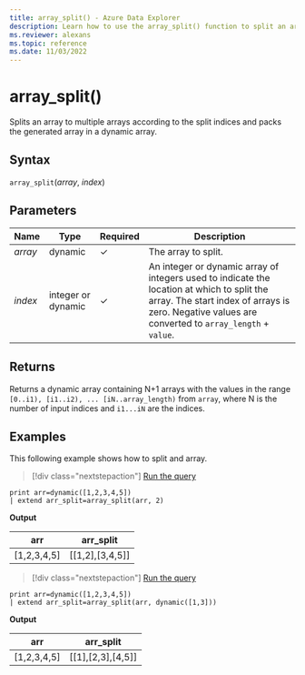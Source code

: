 ```yaml
---
title: array_split() - Azure Data Explorer
description: Learn how to use the array_split() function to split an array into multiple arrays.
ms.reviewer: alexans
ms.topic: reference
ms.date: 11/03/2022
---
```

# array_split()

Splits an array to multiple arrays according to the split indices and packs the generated array in a dynamic array.

## Syntax

`array_split`(*array*, *index*)

## Parameters

| Name | Type | Required | Description |
|--|--|--|--|
| *array*| dynamic | &check; | The array to split.|
| *index* | integer or dynamic | &check;| An integer or dynamic array of integers used to indicate the location at which to split the array. The start index of arrays is zero. Negative values are converted to `array_length` + `value`.|

## Returns

Returns a dynamic array containing N+1 arrays with the values in the range `[0..i1), [i1..i2), ... [iN..array_length)` from `array`, where N is the number of input indices and `i1...iN` are the indices.

## Examples

This following example shows how to split and array.

> [!div class="nextstepaction"]
> <a href="https://dataexplorer.azure.com/?query=H4sIAAAAAAAAAysoyswrUUgsKrJNqcxLzM1M1og21DHSMdYx0TGN1VTgqlFIrShJzUsBKYkvLsjJLLEFshIrIWwNIFtHwUgTAB7YikBGAAAA" target="_blank">Run the query</a>

```kusto
print arr=dynamic([1,2,3,4,5]) 
| extend arr_split=array_split(arr, 2)
```

**Output**

|arr|arr_split|
|---|---|
|[1,2,3,4,5]|[[1,2],[3,4,5]]|

> [!div class="nextstepaction"]
> <a href="https://dataexplorer.azure.com/?query=H4sIAAAAAAAAAysoyswrUUgsKrJNqcxLzM1M1og21DHSMdYx0TGN1VTgqlFIrShJzUsBKYkvLsjJLLEFshIrIWwNIFtHAUmncaymJgD5vl9PUwAAAA==" target="_blank">Run the query</a>

```kusto
print arr=dynamic([1,2,3,4,5]) 
| extend arr_split=array_split(arr, dynamic([1,3]))
```

**Output**

|arr|arr_split|
|---|---|
|[1,2,3,4,5]|[[1],[2,3],[4,5]]|
